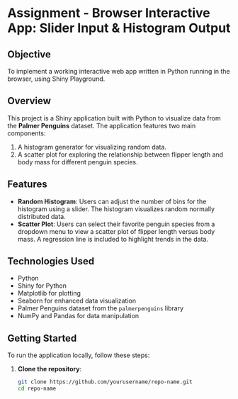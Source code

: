 # Assignment - Browser Interactive App: Slider Input & Histogram Output

## Objective
To implement a working interactive web app written in Python running in the browser, using Shiny Playground.

## Overview
This project is a Shiny application built with Python to visualize data from the **Palmer Penguins** dataset. The application features two main components:
1. A histogram generator for visualizing random data.
2. A scatter plot for exploring the relationship between flipper length and body mass for different penguin species.

## Features
- **Random Histogram**: Users can adjust the number of bins for the histogram using a slider. The histogram visualizes random normally distributed data.
- **Scatter Plot**: Users can select their favorite penguin species from a dropdown menu to view a scatter plot of flipper length versus body mass. A regression line is included to highlight trends in the data.

## Technologies Used
- Python
- Shiny for Python
- Matplotlib for plotting
- Seaborn for enhanced data visualization
- Palmer Penguins dataset from the `palmerpenguins` library
- NumPy and Pandas for data manipulation

## Getting Started
To run the application locally, follow these steps:

1. **Clone the repository**:
   ```bash
   git clone https://github.com/yourusername/repo-name.git
   cd repo-name
